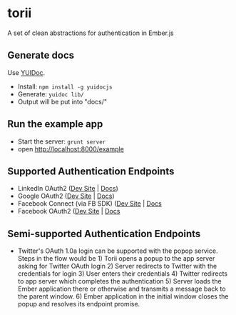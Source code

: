 torii
=====

A set of clean abstractions for authentication in Ember.js

## Generate docs

Use [YUIDoc](http://yui.github.io/yuidoc/).

  * Install: `npm install -g yuidocjs`
  * Generate: `yuidoc lib/`
  * Output will be put into "docs/"

## Run the example app

  * Start the server: `grunt server`
  * open [http://localhost:8000/example](http://localhost:8000/example)

## Supported Authentication Endpoints

  * LinkedIn OAuth2 ([Dev Site](https://www.linkedin.com/secure/developer) | [Docs](http://developer.linkedin.com/))
  * Google OAuth2 ([Dev Site](https://console.developers.google.com/project) | [Docs](https://developers.google.com/accounts/docs/OAuth2WebServer))
  * Facebook Connect (via FB SDK) ([Dev Site](https://developers.facebook.com/) | [Docs](https://developers.facebook.com/docs/)
  * Facebook OAuth2 ([Dev Site](https://developers.facebook.com/) | [Docs](https://developers.facebook.com/docs/facebook-login/manually-build-a-login-flow/)

## Semi-supported Authentication Endpoints

  * Twitter's OAuth 1.0a login can be supported with the popop service. Steps in
    the flow would be 1) Torii opens a popup to the app server asking for Twitter
    OAuth login 2) Server redirects to Twitter with the credentials for login
    3) User enters their credentials 4) Twitter redirects to app server which
    completes the authentication 5) Server loads the Ember application there or
    otherwise and transmits a message back to the parent window. 6) Ember application
    in the initial window closes the popup and resolves its endpoint promise.

